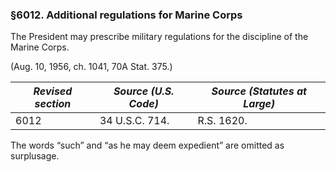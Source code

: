 ### §6012. Additional regulations for Marine Corps ###

The President may prescribe military regulations for the discipline of the Marine Corps.

(Aug. 10, 1956, ch. 1041, 70A Stat. 375.)

|*Revised section*|*Source (U.S. Code)*|*Source (Statutes at Large)*|
|-----------------|--------------------|----------------------------|
|      6012       |   34 U.S.C. 714.   |         R.S. 1620.         |

The words “such” and “as he may deem expedient” are omitted as surplusage.